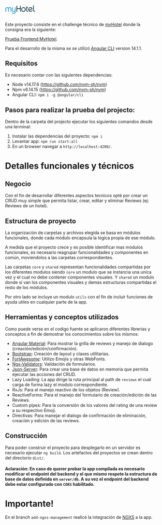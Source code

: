 # <img src="src/assets/images/myhotel.png" width="100">


Este proyecto consiste en el challenge técnico de [myHotel](https://myhotel.cl) donde la consigna era la siguiente:

[Prueba Frontend MyHotel](https://gitlab.com/myhotel-enunciados/front-engineer-test/-/blob/master/front1.md).

Para el desarrollo de la misma se se utilizó [Angular CLI](https://github.com/angular/angular-cli) version 14.1.1.


## Requisitos

Es necesario contar con las siguientes dependencias:

- Node v14.17.6 (https://github.com/nvm-sh/nvm)
- Npm v6.14.15 (https://github.com/nvm-sh/nvm)
- Angular CLI: `npm i -g @angular/cli`


## Pasos para realizar la prueba del projecto:

Dentro de la carpeta del projecto ejecutar los siguientes comandos desde una terminal: 

1. Instalar las dependencias del proyecto: `npm i`
2. Levantar app: `npm run start:all`
3. En un browser navegar a `http://localhost:4200/`.


# Detalles funcionales y técnicos

## Negocio

Con el fin de desarrollar diferentes aspectos tecnicos opté por crear un CRUD muy simple que permita listar, crear, editar y eliminar Reviews (ej: Reviews de un hotel).

## Estructura de proyecto

La organización de carpetas y archivos elegida se basa en módulos funcionales, donde cada módulo encapsula la lógica propia de ese módulo.

A medida que el proyecto crece y es posible identificar mas módulos funcionales, es necesario reagrupar funcionalidades y componentes en común, moviendolos a las carpetas correspondientes.

Las carpetas `core` y `shared` representan funcionalidades compartidas por los diferentes modulos siendo `core` un modulo que se instancia una unica vez y el cual no debe contener componentes visuales. Y `shared` un modulo donde si van los componentes visuales y demas estructuras compartidas el resto de los módulos.

Por otro lado se incluye un modulo `utils` con el fin de incluir funciones de ayuda utiles en cualquier parte de la app.

## Herramientas y conceptos utilizados

Como puede verse en el codigo fuente se aplicaron diferentes librerias y conceptos a fin de demostrar los conocimientos sobre los mismos:

* [Angular Material](https://material.angular.io/): Para mostrar la grilla de reviews y manejo de dialogo (creación/edición/confirmación).
* [Bootstrap](https://getbootstrap.com/): Creación de layout y clases utilitarias.
* [FortAwesome](https://fortawesome.com/): Utilizo Emojis y otras WebFonts.
* [Ngx-Validators](https://github.com/Nightapes/ngx-validators): Validación de formularios.
* [Json-Server](https://github.com/typicode/json-server): Para crear una base de datos en memoria que permita ejecutar las acciones del CRUD.
* Lazy Loading: La app dirige la ruta principal al path de `reviews` el cual carga de forma lazy el modulo correspondiente.
* RxJs: Para el manejo reactivo de los objetos (Review).
* ReactiveForms: Para el manejo del formulario de creación/edición de las Reviews.
* Custom pipes: Para la conversión de los valores del rating de una review a su respectivo Emoji.
* Directivas: Para manejar el dialogo de confirmación de eliminación, creación y edición de las reviews.

## Construcción

Para poder construir el proyecto para desplegarlo en un servidor es necesario ejecutar `ng build`. Los artefactos del proyectos se crean dentro del directorio `dist/`. 

#### **Aclaración**: En caso de querer probar la app compilada es necesario modificar el endpoint del backend y el que mismo respete la estructura de base de datos definida en `server/db`. A su vez el endpoint del backend debe estar configurado con `CORS` habilitado.


# Importante!

En el branch `add-ngxs-management` realicé la integración de [NGXS](https://www.ngxs.io/) a la app. 
